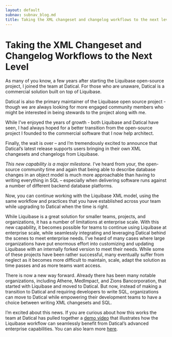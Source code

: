 ```yaml
---
layout: default
subnav: subnav_blog.md
title: Taking the XML changeset and changelog workflows to the next level
---
```

# Taking the XML Changeset and Changelog Workflows to the Next Level

As many of you know, a few years after starting the Liquibase open-source project, I joined the team at Datical. 
For those who are unaware, Datical is a commercial solution built on top of Liquibase. 

Datical is also the primary maintainer of the Liquibase open source project - though we are always looking for more engaged community members who might be interested in being stewards to the project along with me.

While I’ve enjoyed the years of growth - both Liquibase and Datical have seen, I had always hoped for a better transition from the open-source project I founded to the commercial software that I now help architect. 

Finally, the wait is over – and I’m tremendously excited to announce that Datical’s latest release supports users bringing in their own XML changesets and changelogs from Liquibase.

*This new capability is a major milestone.* 
I’ve heard from your, the open-source community time and again that being able to describe database changes in an object model is much more approachable than having to writing everything in SQL – especially when delivering software runs against a number of different backend database platforms. 

Now, you can continue working with the Liquibase XML model, using the same workflow and practices that you have established across your team while upgrading to Datical when the time is right.

While Liquibase is a great solution for smaller teams, projects, and organizations, it has a number of limitations at enterprise scale. 
With this new capability, it becomes possible for teams to continue using Liquibase at enterprise scale, while seamlessly integrating and leveraging Datical behind the scenes to meet enterprise needs. 
I’ve heard of many cases where large organizations have put enormous effort into customizing and updating Liquibase with an internally forked version to meet their needs. 
While some of these projects have been rather successful, many eventually suffer from neglect as it becomes more difficult to maintain, scale, adapt the solution as time passes and as more teams want access.
 
There is now a new way forward. Already there has been many notable organizations, including Athene, MedImpact, and Zions Bancorporation, that started with Liquibase and moved to Datical. 
But now, instead of making a transition to Datical and requiring developers to write SQL, organizations can move to Datical while empowering their development teams to have a choice between writing XML changesets and SQL.
 
I’m excited about this news. If you are curious about how this works the team at Datical has pulled together a <a href="https://www.brighttalk.com/webcast/16371/343436">demo video</a> that illustrates how the Liquibase workflow can seamlessly benefit from Datical’s advanced enterprise capabilities. 
You can also learn more <a href="https://www.datical.com/liquibase/">here</a>.
